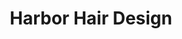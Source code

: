 ---
title: "Harbor Hair Design"
url: /kingston/harbor-hair-design-northeast-state-highway-104/
shop: Friseur
---